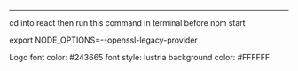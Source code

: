 ---------------------

cd into react 
then run this command in terminal before npm start 

export NODE_OPTIONS=--openssl-legacy-provider


Logo
    font color: #243665
    font style: lustria 
    background color: #FFFFFF 
    